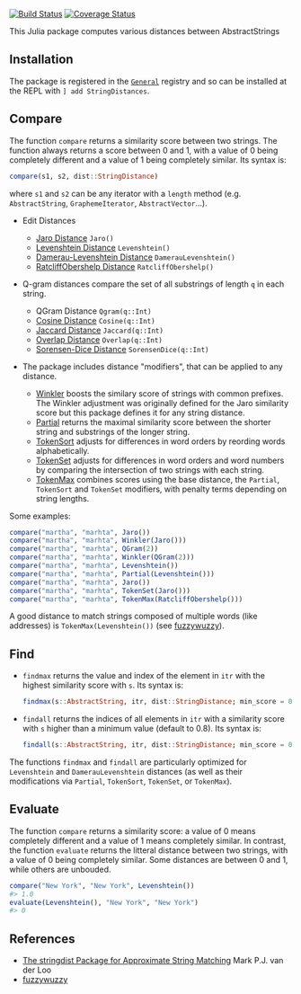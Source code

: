 [![Build Status](https://travis-ci.org/matthieugomez/StringDistances.jl.svg?branch=master)](https://travis-ci.org/matthieugomez/StringDistances.jl)
[![Coverage Status](https://coveralls.io/repos/matthieugomez/StringDistances.jl/badge.svg?branch=master)](https://coveralls.io/r/matthieugomez/StringDistances.jl?branch=master)

This Julia package computes various distances between AbstractStrings

## Installation
The package is registered in the [`General`](https://github.com/JuliaRegistries/General) registry and so can be installed at the REPL with `] add StringDistances`.

## Compare
The function `compare` returns a similarity score between two strings. The function always returns a score between 0 and 1, with a value of 0 being completely different and a value of 1 being completely similar. Its syntax is:

```julia
compare(s1, s2, dist::StringDistance)
```

where `s1` and `s2` can be any iterator with a `length` method (e.g. `AbstractString`, `GraphemeIterator`, `AbstractVector`...).

- Edit Distances
	- [Jaro Distance](https://en.wikipedia.org/wiki/Jaro%E2%80%93Winkler_distance) `Jaro()`
	- [Levenshtein Distance](https://en.wikipedia.org/wiki/Levenshtein_distance) `Levenshtein()`
	- [Damerau-Levenshtein Distance](https://en.wikipedia.org/wiki/Damerau%E2%80%93Levenshtein_distance) `DamerauLevenshtein()`
	- [RatcliffObershelp Distance](https://xlinux.nist.gov/dads/HTML/ratcliffObershelp.html) `RatcliffObershelp()`
- Q-gram distances compare the set of all substrings of length `q` in each string.
	- QGram Distance `Qgram(q::Int)`
	- [Cosine Distance](https://en.wikipedia.org/wiki/Cosine_similarity) `Cosine(q::Int)`
	- [Jaccard Distance](https://en.wikipedia.org/wiki/Jaccard_index) `Jaccard(q::Int)`
	- [Overlap Distance](https://en.wikipedia.org/wiki/Overlap_coefficient) `Overlap(q::Int)`
	- [Sorensen-Dice Distance](https://en.wikipedia.org/wiki/S%C3%B8rensen%E2%80%93Dice_coefficient) `SorensenDice(q::Int)`

- The package includes distance "modifiers", that can be applied to any distance.

	- [Winkler](https://en.wikipedia.org/wiki/Jaro%E2%80%93Winkler_distance) boosts the similary score of strings with common prefixes.  The Winkler adjustment was originally defined for the Jaro similarity score but this package defines it for any string distance.
	- [Partial](http://chairnerd.seatgeek.com/fuzzywuzzy-fuzzy-string-matching-in-python/) returns the maximal similarity score between the shorter string and substrings of the longer string.
	- [TokenSort](http://chairnerd.seatgeek.com/fuzzywuzzy-fuzzy-string-matching-in-python/) adjusts for differences in word orders by reording words alphabetically. 
	- [TokenSet](http://chairnerd.seatgeek.com/fuzzywuzzy-fuzzy-string-matching-in-python/) adjusts for differences in word orders and word numbers by comparing the intersection of two strings with each string.
	- [TokenMax](http://chairnerd.seatgeek.com/fuzzywuzzy-fuzzy-string-matching-in-python/) combines scores using the base distance, the `Partial`, `TokenSort` and `TokenSet` modifiers, with penalty terms depending on string lengths.

Some examples:
```julia
compare("martha", "marhta", Jaro())
compare("martha", "marhta", Winkler(Jaro()))
compare("martha", "marhta", QGram(2))
compare("martha", "marhta", Winkler(QGram(2)))
compare("martha", "marhta", Levenshtein())
compare("martha", "marhta", Partial(Levenshtein()))
compare("martha", "marhta", Jaro())
compare("martha", "marhta", TokenSet(Jaro()))
compare("martha", "marhta", TokenMax(RatcliffObershelp()))
```

A good distance to match strings composed of multiple words (like addresses) is `TokenMax(Levenshtein())` (see [fuzzywuzzy](http://chairnerd.seatgeek.com/fuzzywuzzy-fuzzy-string-matching-in-python/)).

## Find
- `findmax` returns the value and index of the element in `itr` with the highest similarity score with `s`. Its syntax is:
	```julia
	findmax(s::AbstractString, itr, dist::StringDistance; min_score = 0.0)
	```

- `findall` returns the indices of all elements in `itr` with a similarity score with `s` higher than a minimum value (default to 0.8). Its syntax is:
	```julia
	findall(s::AbstractString, itr, dist::StringDistance; min_score = 0.8)
	```

The functions `findmax` and `findall` are particularly optimized for `Levenshtein` and `DamerauLevenshtein` distances (as well as their modifications via `Partial`, `TokenSort`, `TokenSet`, or `TokenMax`).

## Evaluate
The function `compare` returns a similarity score: a value of 0 means completely different and a value of 1 means completely similar. In contrast, the function `evaluate` returns the litteral distance between two strings, with a value of 0 being completely similar. Some distances are between 0 and 1, while others are unbouded.

```julia
compare("New York", "New York", Levenshtein())
#> 1.0
evaluate(Levenshtein(), "New York", "New York")
#> 0
```

## References
- [The stringdist Package for Approximate String Matching](https://journal.r-project.org/archive/2014-1/loo.pdf) Mark P.J. van der Loo
- [fuzzywuzzy](http://chairnerd.seatgeek.com/fuzzywuzzy-fuzzy-string-matching-in-python/)


